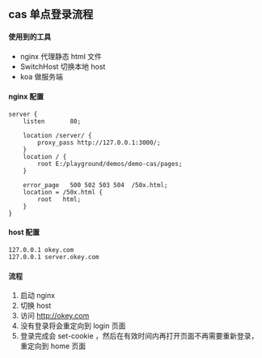 ## cas 单点登录流程

#### 使用到的工具

- nginx 代理静态 html 文件
- SwitchHost 切换本地 host
- koa 做服务端

#### nginx 配置

```
server {
    listen       80;
    
    location /server/ {
        proxy_pass http://127.0.0.1:3000/;
    }
    location / {
        root E:/playground/demos/demo-cas/pages;
    }

    error_page   500 502 503 504  /50x.html;
    location = /50x.html {
        root   html;
    }
}
```

#### host 配置

```
127.0.0.1 okey.com
127.0.0.1 server.okey.com
```

####  流程

1. 启动 nginx
2. 切换 host
3. 访问 http://okey.com
4. 没有登录将会重定向到 login 页面
5. 登录完成会 set-cookie ，然后在有效时间内再打开页面不再需要重新登录，重定向到 home 页面
